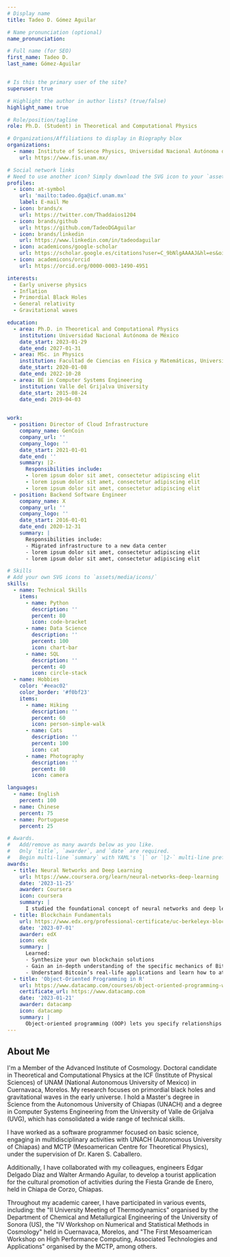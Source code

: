 ```yaml
---
# Display name
title: Tadeo D. Gómez Aguilar

# Name pronunciation (optional)
name_pronunciation: 

# Full name (for SEO)
first_name: Tadeo D.
last_name: Gómez-Aguilar


# Is this the primary user of the site?
superuser: true

# Highlight the author in author lists? (true/false)
highlight_name: true

# Role/position/tagline
role: Ph.D. (Student) in Theoretical and Computational Physics

# Organizations/Affiliations to display in Biography blox
organizations:
  - name: Institute of Science Physics, Universidad Nacional Autónoma de México
    url: https://www.fis.unam.mx/

# Social network links
# Need to use another icon? Simply download the SVG icon to your `assets/media/icons/` folder.
profiles:
  - icon: at-symbol
    url: 'mailto:tadeo.dga@icf.unam.mx'
    label: E-mail Me
  - icon: brands/x
    url: https://twitter.com/Thaddaios1204
  - icon: brands/github
    url: https://github.com/TadeoDGAguilar
  - icon: brands/linkedin
    url: https://www.linkedin.com/in/tadeodaguilar
  - icon: academicons/google-scholar
    url: https://scholar.google.es/citations?user=C_9bNlgAAAAJ&hl=es&oi=ao
  - icon: academicons/orcid
    url: https://orcid.org/0000-0003-1490-4951

interests:
  - Early universe physics
  - Inflation
  - Primordial Black Holes
  - General relativity
  - Gravitational waves

education:
  - area: Ph.D. in Theoretical and Computational Physics
    institution: Universidad Nacional Autónoma de México
    date_start: 2023-01-29
    date_end: 2027-01-31
  - area: MSc. in Physics
    institution: Facultad de Ciencias en Física y Matemáticas, Universidad Autónoma de Chiapas.
    date_start: 2020-01-08
    date_end: 2022-10-28
  - area: BE in Computer Systems Engineering
    institution: Valle del Grijalva University
    date_start: 2015-08-24
    date_end: 2019-04-03
      

work:
  - position: Director of Cloud Infrastructure
    company_name: GenCoin
    company_url: ''
    company_logo: ''
    date_start: 2021-01-01
    date_end: ''
    summary: |2-
      Responsibilities include:
      - lorem ipsum dolor sit amet, consectetur adipiscing elit
      - lorem ipsum dolor sit amet, consectetur adipiscing elit
      - lorem ipsum dolor sit amet, consectetur adipiscing elit
  - position: Backend Software Engineer
    company_name: X
    company_url: ''
    company_logo: ''
    date_start: 2016-01-01
    date_end: 2020-12-31
    summary: |
      Responsibilities include:
      - Migrated infrastructure to a new data center
      - lorem ipsum dolor sit amet, consectetur adipiscing elit
      - lorem ipsum dolor sit amet, consectetur adipiscing elit

# Skills
# Add your own SVG icons to `assets/media/icons/`
skills:
  - name: Technical Skills
    items:
      - name: Python
        description: ''
        percent: 80
        icon: code-bracket
      - name: Data Science
        description: ''
        percent: 100
        icon: chart-bar
      - name: SQL
        description: ''
        percent: 40
        icon: circle-stack
  - name: Hobbies
    color: '#eeac02'
    color_border: '#f0bf23'
    items:
      - name: Hiking
        description: ''
        percent: 60
        icon: person-simple-walk
      - name: Cats
        description: ''
        percent: 100
        icon: cat
      - name: Photography
        description: ''
        percent: 80
        icon: camera

languages:
  - name: English
    percent: 100
  - name: Chinese
    percent: 75
  - name: Portuguese
    percent: 25

# Awards.
#   Add/remove as many awards below as you like.
#   Only `title`, `awarder`, and `date` are required.
#   Begin multi-line `summary` with YAML's `|` or `|2-` multi-line prefix and indent 2 spaces below.
awards:
  - title: Neural Networks and Deep Learning
    url: https://www.coursera.org/learn/neural-networks-deep-learning
    date: '2023-11-25'
    awarder: Coursera
    icon: coursera
    summary: |
      I studied the foundational concept of neural networks and deep learning. By the end, I was familiar with the significant technological trends driving the rise of deep learning; build, train, and apply fully connected deep neural networks; implement efficient (vectorized) neural networks; identify key parameters in a neural network’s architecture; and apply deep learning to your own applications.
  - title: Blockchain Fundamentals
    url: https://www.edx.org/professional-certificate/uc-berkeleyx-blockchain-fundamentals
    date: '2023-07-01'
    awarder: edX
    icon: edx
    summary: |
      Learned:
      - Synthesize your own blockchain solutions
      - Gain an in-depth understanding of the specific mechanics of Bitcoin
      - Understand Bitcoin’s real-life applications and learn how to attack and destroy Bitcoin, Ethereum, smart contracts and Dapps, and alternatives to Bitcoin’s Proof-of-Work consensus algorithm
  - title: 'Object-Oriented Programming in R'
    url: https://www.datacamp.com/courses/object-oriented-programming-with-s3-and-r6-in-r
    certificate_url: https://www.datacamp.com
    date: '2023-01-21'
    awarder: datacamp
    icon: datacamp
    summary: |
      Object-oriented programming (OOP) lets you specify relationships between functions and the objects that they can act on, helping you manage complexity in your code. This is an intermediate level course, providing an introduction to OOP, using the S3 and R6 systems. S3 is a great day-to-day R programming tool that simplifies some of the functions that you write. R6 is especially useful for industry-specific analyses, working with web APIs, and building GUIs.
---
```


## About Me

I'm a Member of the Advanced Institute of Cosmology. Doctoral candidate in Theoretical and Computational Physics at the ICF (Institute of Physical Sciences) of UNAM (National Autonomous University of Mexico) in Cuernavaca, Morelos. My research focuses on primordial black holes and gravitational waves in the early universe. I hold a Master's degree in Science from the Autonomous University of Chiapas (UNACH) and a degree in Computer Systems Engineering from the University of Valle de Grijalva (UVG), which has consolidated a wide range of technical skills.

I have worked as a software programmer focused on basic science, engaging in multidisciplinary activities with UNACH (Autonomous University of Chiapas) and MCTP (Mesoamerican Centre for Theoretical Physics), under the supervision of Dr. Karen S. Caballero.

Additionally, I have collaborated with my colleagues, engineers Edgar Delgado Díaz and Walter Armando Aguilar, to develop a tourist application for the cultural promotion of activities during the Fiesta Grande de Enero, held in Chiapa de Corzo, Chiapas.

Throughout my academic career, I have participated in various events, including: the "II University Meeting of Thermodynamics" organised by the Department of Chemical and Metallurgical Engineering of the University of Sonora (US), the "IV Workshop on Numerical and Statistical Methods in Cosmology" held in Cuernavaca, Morelos, and "The First Mesoamerican Workshop on High Performance Computing, Associated Technologies and Applications" organised by the MCTP, among others.
